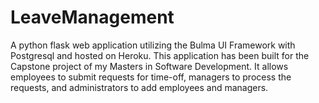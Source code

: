 # LeaveManagement
A python flask web application utilizing the Bulma UI Framework with Postgresql and hosted on Heroku.  This application has been built for the Capstone project of my Masters in Software Development.  It allows employees to submit requests for time-off, managers to process the requests, and administrators to add employees and managers.
